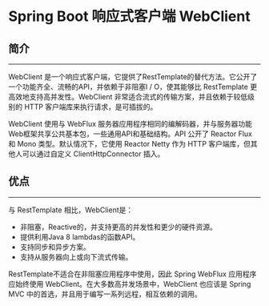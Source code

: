 # **Spring Boot 响应式客户端 WebClient**
## **简介**
---
WebClient 是一个响应式客户端，它提供了RestTemplate的替代方法。它公开了一个功能齐全、流畅的API，并依赖于非阻塞I / O，使其能够比 RestTemplate 更高效地支持高并发性。WebClient 非常适合流式的传输方案，并且依赖于较低级别的 HTTP 客户端库来执行请求，是可插拔的。

WebClient 使用与 WebFlux 服务器应用程序相同的编解码器，并与服务器功能Web框架共享公共基本包，一些通用API和基础结构。API 公开了 Reactor Flux 和 Mono 类型。默认情况下，它使用 Reactor Netty 作为 HTTP 客户端库，但其他人可以通过自定义 ClientHttpConnector 插入。

## **优点**
---
与 RestTemplate 相比，WebClient是：

- 非阻塞，Reactive的，并支持更高的并发性和更少的硬件资源。
- 提供利用Java 8 lambdas的函数API。
- 支持同步和异步方案。
- 支持从服务器向上或向下流式传输。

RestTemplate不适合在非阻塞应用程序中使用，因此 Spring WebFlux 应用程序应始终使用 WebClient。在大多数高并发场景中，WebClient 也应该是 Spring MVC 中的首选，并且用于编写一系列远程，相互依赖的调用。
